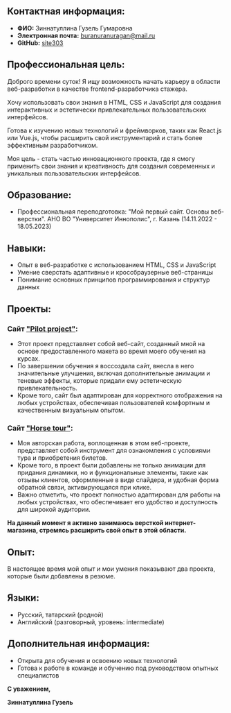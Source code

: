 ## Контактная информация:

* **ФИО:** Зиннатуллина Гузель Гумаровна
* **Электронная почта:** buranuranuragan@mail.ru
* **GitHub:** [site303](https://github.com/site303)

## Профессиональная цель:

Доброго времени суток! Я ищу возможность начать карьеру в области веб-разработки в качестве frontend-разработчика стажера. 

Хочу использовать свои знания в HTML, CSS и JavaScript для создания интерактивных и эстетически привлекательных пользовательских интерфейсов. 

Готова к изучению новых технологий и фреймворков, таких как React.js или Vue.js, чтобы расширить свой инструментарий и стать более эффективным разработчиком. 

Моя цель - стать частью инновационного проекта, где я смогу применить свои знания и креативность для создания современных и уникальных пользовательских интерфейсов.

## Образование:

* Профессиональная переподготовка: "Мой первый сайт. Основы веб-верстки". АНО ВО "Университет Иннополис", г. Казань (14.11.2022 - 18.05.2023)

## Навыки:

* Опыт в веб-разработке с использованием HTML, CSS и JavaScript
* Умение сверстать адаптивные и кроссбраузерные веб-страницы
* Понимание основных принципов программирования и структур данных

## Проекты:

### Сайт ["Pilot project"](https://github.com/site303/pilot-project):

* Этот проект представляет собой веб-сайт, созданный мной на основе предоставленного макета во время моего обучения на курсах. 
* По завершении обучения я воссоздала сайт, внесла в него значительные улучшения, включая дополнительные анимации и теневые эффекты, которые придали ему эстетическую привлекательность. 
* Кроме того, сайт был адаптирован для корректного отображения на любых устройствах, обеспечивая пользователей комфортным и качественным визуальным опытом.


### Сайт ["Horse tour"](https://github.com/site303/horse-tour):

* Моя авторская работа, воплощенная в этом веб-проекте, представляет собой инструмент для ознакомления с условиями тура и приобретения билетов. 
* Кроме того, в проект были добавлены не только анимации для придания динамики, но и функциональные элементы, такие как отзывы клиентов, оформленные в виде слайдера, и удобная форма обратной связи, активирующаяся при клике. 
* Важно отметить, что проект полностью адаптирован для работы на любых устройствах, что обеспечивает его удобство и доступность для широкой аудитории.


**На данный момент я активно занимаюсь версткой интернет-магазина, стремясь расширить свой опыт в этой области.** 

## Опыт:
В настоящее время мой опыт и мои умения показывают два проекта, которые были добавлены в резюме. 

## Языки:

* Русский, татарский (родной)
* Английский (разговорный, уровень: intermediate)

## Дополнительная информация:

* Открыта для обучения и освоению новых технологий
* Готова к работе в команде и обучению под руководством опытных специалистов

**С уважением,**

**Зиннатуллина Гузель**